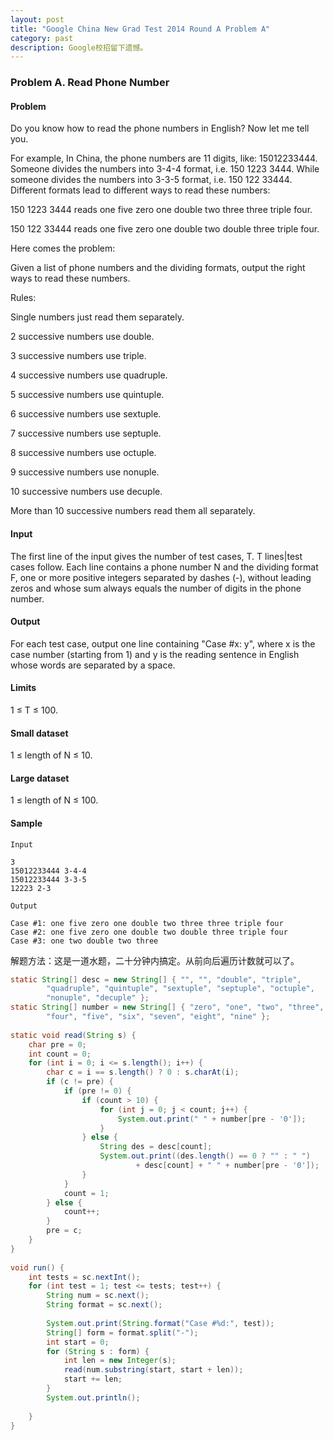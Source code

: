 ```yaml
---
layout: post
title: "Google China New Grad Test 2014 Round A Problem A"
category: past
description: Google校招留下遗憾。
---
```

### Problem A. Read Phone Number


#### Problem
Do you know how to read the phone numbers in English? Now let me tell you.

For example, In China, the phone numbers are 11 digits, like: 15012233444. Someone divides the numbers into 3-4-4 format, i.e. 150 1223 3444. While someone divides the numbers into 3-3-5 format, i.e. 150 122 33444. Different formats lead to different ways to read these numbers:

150 1223 3444 reads one five zero one double two three three triple four.

150 122 33444 reads one five zero one double two double three triple four.

Here comes the problem:

Given a list of phone numbers and the dividing formats, output the right ways to read these numbers.

Rules:

Single numbers just read them separately.

2 successive numbers use double.

3 successive numbers use triple.

4 successive numbers use quadruple.

5 successive numbers use quintuple.

6 successive numbers use sextuple.

7 successive numbers use septuple.

8 successive numbers use octuple.

9 successive numbers use nonuple.

10 successive numbers use decuple.

More than 10 successive numbers read them all separately.

#### Input
The first line of the input gives the number of test cases, T. T lines|test cases follow. Each line contains a phone number N and the dividing format F, one or more positive integers separated by dashes (-), without leading zeros and whose sum always equals the number of digits in the phone number.

#### Output
For each test case, output one line containing "Case #x: y", where x is the case number (starting from 1) and y is the reading sentence in English whose words are separated by a space.

#### Limits
1 ≤ T ≤ 100.

#### Small dataset
1 ≤ length of N ≤ 10.

#### Large dataset
1 ≤ length of N ≤ 100.

#### Sample
```
Input 
 	 
3
15012233444 3-4-4
15012233444 3-3-5
12223 2-3

Output 
 
Case #1: one five zero one double two three three triple four
Case #2: one five zero one double two double three triple four
Case #3: one two double two three
```

解题方法：这是一道水题，二十分钟内搞定。从前向后遍历计数就可以了。

```java
static String[] desc = new String[] { "", "", "double", "triple",  
        "quadruple", "quintuple", "sextuple", "septuple", "octuple",  
        "nonuple", "decuple" };  
static String[] number = new String[] { "zero", "one", "two", "three",  
        "four", "five", "six", "seven", "eight", "nine" };  
  
static void read(String s) {  
    char pre = 0;  
    int count = 0;  
    for (int i = 0; i <= s.length(); i++) {  
        char c = i == s.length() ? 0 : s.charAt(i);  
        if (c != pre) {  
            if (pre != 0) {  
                if (count > 10) {  
                    for (int j = 0; j < count; j++) {  
                        System.out.print(" " + number[pre - '0']);  
                    }  
                } else {  
                    String des = desc[count];  
                    System.out.print((des.length() == 0 ? "" : " ")  
                            + desc[count] + " " + number[pre - '0']);  
                }  
            }  
            count = 1;  
        } else {  
            count++;  
        }  
        pre = c;  
    }  
}  
  
void run() {  
    int tests = sc.nextInt();  
    for (int test = 1; test <= tests; test++) {  
        String num = sc.next();  
        String format = sc.next();  
  
        System.out.print(String.format("Case #%d:", test));  
        String[] form = format.split("-");  
        int start = 0;  
        for (String s : form) {  
            int len = new Integer(s);  
            read(num.substring(start, start + len));  
            start += len;  
        }  
        System.out.println();  
  
    }  
}  
```
